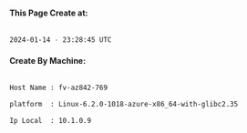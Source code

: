 
   
#### This Page Create at:

```bash

2024-01-14 - 23:28:45 UTC

```

#### Create By Machine:

```bash

Host Name : fv-az842-769

platform  : Linux-6.2.0-1018-azure-x86_64-with-glibc2.35

Ip Local  : 10.1.0.9

```

